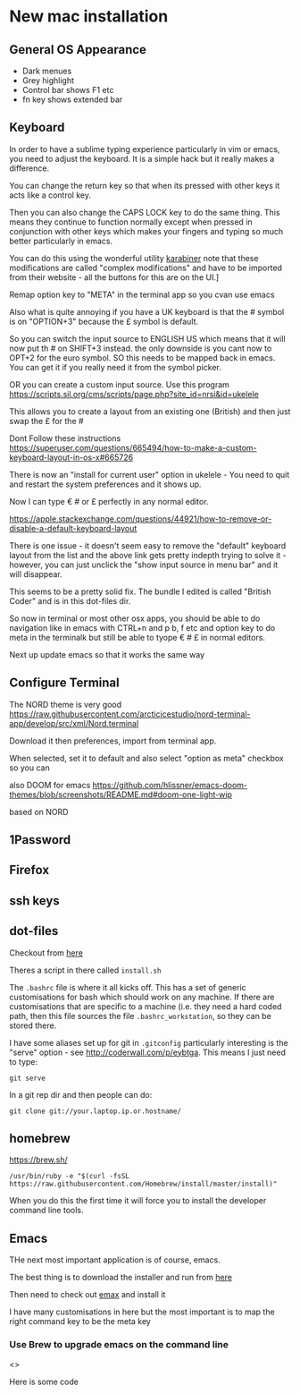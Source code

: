 # New mac installation

## General OS Appearance

- Dark menues
- Grey highlight
- Control bar shows F1 etc
- fn key shows extended bar

## Keyboard

In order to have a sublime typing experience particularly in vim or emacs, you need to adjust the keyboard. It is a simple hack but it really makes a difference.

You can change the return key so that when its pressed with other keys it acts like a control key.

Then you can also change the CAPS LOCK key to do the same thing. This means they continue to function normally except when pressed in conjunction with other keys which makes your fingers and typing so much better particularly in emacs.

You can do this using the wonderful utility [karabiner](https://pqrs.org/osx/karabiner/) note that these modifications are called "complex modifications" and have to be imported from their website - all the buttons for this are on the UI.]

Remap option key to "META" in the terminal app so you cvan use emacs

Also what is quite annoying if you have a UK keyboard is that the # symbol is on "OPTION+3" because the £ symbol is default.

So you can switch the input source to ENGLISH US which means that it will now put th # on SHIFT+3 instead. the only downside is you cant now to OPT+2 for the euro symbol. SO this needs to be mapped back in emacs. You can get it if you really need it from the symbol picker.

OR you can create a custom input source. Use this program https://scripts.sil.org/cms/scripts/page.php?site_id=nrsi&id=ukelele

This allows you to create a layout from an existing one (British) and then just swap the £ for the #

Dont Follow these instructions https://superuser.com/questions/665494/how-to-make-a-custom-keyboard-layout-in-os-x#665726

There is now an "install for current user" option in ukelele - You need to quit and restart the system preferences and it shows up.

Now I can type € # or £ perfectly in any normal editor.

https://apple.stackexchange.com/questions/44921/how-to-remove-or-disable-a-default-keyboard-layout

There is one issue - it doesn't seem easy to remove the "default" keyboard layout from the list and the above link gets pretty indepth trying to solve it - however, you can just unclick the "show input source in menu bar" and it will disappear.

This seems to be a pretty solid fix. The bundle I edited is called "British Coder" and is in this dot-files dir.

So now in terminal or most other osx apps, you should be able to do navigation like in emacs with CTRL+n and p b, f etc and option key to do meta in the terminalk but still be able to tyope € # £ in normal editors.

Next up update emacs so that it works the same way

## Configure Terminal

The NORD theme is very good https://raw.githubusercontent.com/arcticicestudio/nord-terminal-app/develop/src/xml/Nord.terminal

Download it then preferences, import from terminal app. 

When selected, set it to default and also select "option as meta" checkbox so you can 

also DOOM for emacs https://github.com/hlissner/emacs-doom-themes/blob/screenshots/README.md#doom-one-light-wip

based on NORD


## 1Password
## Firefox

## ssh keys

## dot-files

Checkout from [here](https://github.com/jimbarritt/dot-files)

Theres a script in there called `install.sh`

The `.bashrc` file is where it all kicks off. This has a set of generic customisations for bash which should work on any machine. If there are customisations that are specific to a machine (i.e. they need a hard coded path, then this file sources the file `.bashrc_workstation`, so they can be stored there.

I have some aliases set up for git in `.gitconfig` particularly interesting is the "serve" option - see http://coderwall.com/p/eybtga. This means I just need to type:

    git serve

In a git rep dir and then people can do:

    git clone git://your.laptop.ip.or.hostname/





## homebrew

https://brew.sh/


`/usr/bin/ruby -e "$(curl -fsSL https://raw.githubusercontent.com/Homebrew/install/master/install)"`

When you do this the first time it will force you to install the developer command line tools.

## Emacs

THe next most important application is of course, emacs.

The best thing is to download the installer and run from [here](https://emacsformacosx.com/)

Then need to check out [emax](git@github.com:ixcode/emax.git) and install it

I have many customisations in here but the most important is to map the right command key to be the meta key 

### Use Brew to upgrade emacs on the command line

<<needs more work and thought>>

Here is some code












